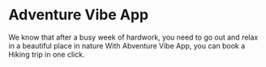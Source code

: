 # Adventure Vibe App

We know that after a busy week of hardwork, you need to go out and relax in a beautiful place in nature
With Abventure Vibe App, you can book a Hiking trip in one click.
